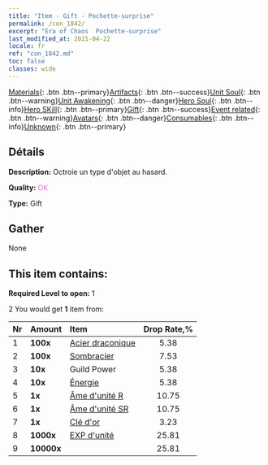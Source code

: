 ```yaml
---
title: "Item - Gift - Pochette-surprise"
permalink: /con_1842/
excerpt: "Era of Chaos  Pochette-surprise"
last_modified_at: 2021-04-22
locale: fr
ref: "con_1842.md"
toc: false
classes: wide
---
```

 [Materials](/ItemsFR/){: .btn .btn--primary}[Artifacts](/ItemsFR/Artifacts/){: .btn .btn--success}[Unit Soul](/ItemsFR/UnitSoul/){: .btn .btn--warning}[Unit Awakening](/ItemsFR/UnitAwakening/){: .btn .btn--danger}[Hero Soul](/ItemsFR/HeroSoul/){: .btn .btn--info}[Hero SKill](/ItemsFR/HeroSkill/){: .btn .btn--primary}[Gift](/ItemsFR/Gift/){: .btn .btn--success}[Event related](/ItemsFR/Events/){: .btn .btn--warning}[Avatars](/ItemsFR/Avatars/){: .btn .btn--danger}[Consumables](/ItemsFR/Consumables/){: .btn .btn--info}[Unknown](/ItemsFR/Unknown/){: .btn .btn--primary}

## Détails
 **Description:** Octroie un type d'objet au hasard.

 **Quality:** <span style="color: #DA70D6">OK</span>

 **Type:** Gift

## Gather

  None

## This item contains:

 **Required Level to open:** 1

 2 You would get **1** item  from:

  | Nr | Amount |     Item    | Drop Rate,% |
  |:---|:-------|:------------|:---------:|
  | 1 |  **100x** | [Acier draconique](/fr/Items/con_880/) | 5.38 | 
  | 2 |  **100x** | [Sombracier](/fr/Items/con_881/) | 7.53 | 
  | 3 |  **10x** | Guild Power | 5.38 | 
  | 4 |  **10x** | [Énergie](/fr/Items/con_900/) | 5.38 | 
  | 5 |  **1x** | [Âme d'unité R](/fr/Items/con_533/) | 10.75 | 
  | 6 |  **1x** | [Âme d'unité SR](/fr/Items/con_534/) | 10.75 | 
  | 7 |  **1x** | [Clé d'or](/fr/Items/con_783/) | 3.23 | 
  | 8 |  **1000x** | [EXP d'unité](/fr/Items/con_902/) | 25.81 | 
  | 9 |  **10000x** | <i class="fas fa-coins"/> | 25.81 | 

